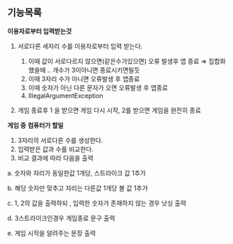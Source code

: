 ## 기능목록

**이용자로부터 입력받는것** 

1. 서로다른 세자리 수를 이용자로부터 입력 받는다.
    1. 이때 값이 서로다르지 않으면(같은수가있으면) 오류 발생후 앱 종료 
    ⇒ 집합화 했을때 .. 개수가 3이아니면 종료시키면될듯
    2. 이때 3자리 수가 아니면 오류발생 후 앱종료 
    3. 이때 숫자가 아닌 다른 문자가 오면 오류발생 후 앱종료 
    4. IllegalArgumentException
    
2. 게임 종료후 1 을 받으면 게임 다시 시작, 2를 받으면 게임을 완전히 종료


**게임 중** 
**컴퓨터가 할일** 

1. 3자리의 서로다른 수를 생성한다. 
2. 입력받은 값과 수를 비교한다. 
3. 비교 결과에 따라 다음을 출력 

a. 숫자와 자리가 동일한값 1개당, 스트라이크 값 1추가 

b. 해당 숫자만 맞추고 자리는 다른값 1개당 볼 값 1추가

c. 1, 2의 값을 출력하되 , 입력한 숫자가 존재하지 않는 경우 낫싱 출력

d. 3스트라이크인경우 게임종료  문구 출력

e. 게임 시작을 알려주는 문장 출력
